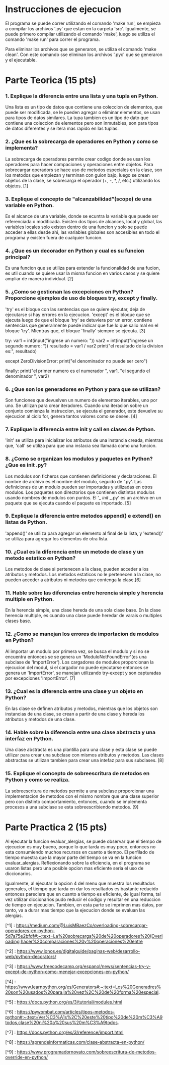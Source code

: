 # Instrucciones de ejecucion

El programa se puede correr utilizando el comando 'make run', se empieza a compilar los archivos '.py' que estan en la carpeta 'src'. Igualmente, se puede primero compilar utilizando el comando 'make', luego se utiliza el comando 'make run' para correr el programa. 

Para eliminar los archivos que se generaron, se utiliza el comando 'make clean'. Con este comando sse eliminan los archivos '.pyc' que se generaron y el ejecutable.


# Parte Teorica (15 pts)

### 1. Explique la diferencia entre una lista y una tupla en Python.

Una lista es un tipo de datos que contiene una coleccion de elementos, que puede ser modificada, se le pueden agregar o eliminar elementos, se usan para tipos de datos similares. La tupa tambien es un tipo de dato que contiene una coleccion de elementos pero son inmutables, son para tipos de datos diferentes y se itera mas rapido en las tuplas.

### 2. ¿Que es la sobrecarga de operadores en Python y como se implementa?

La sobrecarga de operadores permite crear codigo donde se usan los operadores para hacer compaciones y operaciones entre objetos. Para sobrecargar operadors se hace uso de metodos especiales en la clase, son los metodos que empiezan y terminan con guion bajo, luego se crean objetos de la clase, se sobrecarga el operador (+, -, *, /, etc.) utilizando los objetos. [1]

### 3. Explique el concepto de "alcanzabilidad”(scope) de una variable en Python.

Es el alcance de una variable, donde se ecuntra la variable que puede ser referenciada o modificada. Existen dos tipos de alcances, local y global, las variables locales solo existen dentro de una funcion y solo se puede acceder a ellas desde ahi, las variables globales son accesibles en todo el programa y existen fuera de cualquier funcion.

### 4. ¿Que es un decorador en Python y cual es su funcion principal?

Es una funcion que se utiliza para extender la funcionalidad de una fucion, es util cuando se quiere usar la misma funcion en varios casos y se quiere ampliar de manera individual. [2]

### 5. ¿Como se gestionan las excepciones en Python? Proporcione ejemplos de uso de bloques try, except y finally.

'try' es el bloque con las sentencias que se quiere ejecutar, deja de ejecutarse si hay errores en la ejecucion. 'except' es el bloque que se ejecuta luego de que el bloque 'try' se detuviera por un error, contiene sentencias que generalmente puede indicar que fue lo que salio mal en el bloque 'try'. Mientras que, el bloque 'finally' siempre se ejecuta. [3]

try:
    var1 = int(input("ingrese un numero: "))
    var2 = int(input("ingrese un segundo numero: "))
    resultado = var1 / var2
    print("el resultado de la division es:", resultado)

except ZeroDivisionError:
    print("el denominador no puede ser cero")

finally:
    print("el primer numero es el numerador ", var1, "el segundo el denominador ", var2)

### 6. ¿Que son los generadores en Python y para que se utilizan?

Son funciones que devuelven un numero de elementso iterables, uno por uno. Se utilizan para crear iteradores. Cuando una iteracion sobre un conjunto comienza la instruccion, se ejecuta el generador, este devuelve su ejecucion al ciclo for, genera tantos valores como se desee. [4]

### 7. Explique la diferencia entre init y call en clases de Python.

'init' se utiliza para inicializar los atributos de una instancia creada, mientras que, 'call' se utiliza para que una instacia sea llamada como una funcion.

### 8. ¿Como se organizan los modulos y paquetes en Python? ¿Que es init .py?

Los modulos son ficheros que contienen definiciones y declaraciones. El nombre de archivo es el nombre del modulo, seguido de '.py'. Las definiciones de un modulo pueden ser importadas y utilizadas en otros modulos. Los paquetes son directorios que contienen distintos modulos usando nombres de modulos con puntos. El '_ _init_ _.py' es un archivo en un paquete que se ejecuta cuando el paquete es importado. [5]

### 9. Explique la diferencia entre metodos append() e extend() en listas de Python.

'append()' se utiliza para agregar un elemento al final de la lista, y 'extend()' se utiliza para agregar los elementos de otra lista.

### 10. ¿Cual es la diferencia entre un metodo de clase y un metodo estatico en Python?

Los metodos de clase si pertenecen a la clase, pueden acceder a los atributos y metodos. Los metodos estaticos no le pertenecen a la clase, no pueden acceder a atributos ni metodos que contenga la clase.[6]

### 11. Hable sobre las diferencias entre herencia simple y herencia multiple en Python.

En la herencia simple, una clase hereda de una sola clase base. En la clase herencia multiple, es cuando una clase puede heredar de varais o multiples clases base.

### 12. ¿Como se manejan los errores de importacion de modulos en Python?

Al importar un modulo por primera vez, se busca el modulo y si no se encuentra entonces se se genera un 'ModuloNotFoundError'(es una subclase de 'ImportError'). Los cargadores de modulos proporcionan la ejecucion del modul, si el cargador no puede ejecutarse entonces se genera un 'ImportError', se manejan utilizando try-except y son capturadas por excepciones 'ImportError'. [7]

### 13. ¿Cual es la diferencia entre una clase y un objeto en Python?

En las clase se definen atributos y metodos, mientras que los objetos son instancias de una clase, se crean a partir de una clase y hereda los atributos y metodos de una clase.

### 14. Hable sobre la diferencia entre una clase abstracta y una interfaz en Python.

Una clase abstracta es una plantilla para una clase y esta clase se puede utilizar para crear una subclase con mismos atributos y metodos. Las clases abstractas se utilizan tambien para crear una intefaz para sus subclases. [8]

### 15. Explique el concepto de sobreescritura de metodos en Python y como se realiza.

La sobreescritura de metodos permite a una subclase proporcionar una implementacion de metodos con el mismo nombre que una clase superior pero con distinto comportamiento, entonces, cuando se implementa procesos a una subclase se esta sobreescribiendo metodos. [9]


# Parte Practica 2 (15 pts)

Al ejecutar la funcion evaluar_alergias, se puede observar que el tiempo de ejecucion es muy bueno, porque lo que tarda es muy poco, entonces no esta consumiendo muchos recursos en cuanto a tiempo. El perfilado de tiempo muestra que la mayor parte del tiempo se va en la funcion evaluar_alergias. Reflexionando sobre la eficiencia, en el programa se usaron listas pero una posible opcion mas eficiente seria el uso de diccionarios.

Igualmente, al ejecutar la opcion 4 del menu que muestra los resultados generales, el tiempo que tarda en dar los resultados es bastante reducido entonces pareciera que en cuanto a tiempo es eficiente, de igual forma, tal vez utilizar diccionarios pudo reducir el codigo y resultar en una reduccion de tiempo en ejecucion. Tambien, en esta parte se imprimen mas datos, por tanto, va a durar mas tiempo que la ejecucion donde se evaluan las alergias.



[^1] : https://medium.com/@LuisMBaezCo/overloading-sobrecargar-operadores-en-python-5d7a75e2bfdf#:~:text=La%20sobrecarga%20de%20operadores%20(Overloading,hacer%20comparaciones%20y%20operaciones%20entre

[^2] : https://www.ionos.es/digitalguide/paginas-web/desarrollo-web/python-decorators/

[^3] : https://www.freecodecamp.org/espanol/news/sentencias-try-y-except-de-python-como-menejar-excepciones-en-python/

[^4] : https://www.learnpython.org/es/Generators#:~:text=Los%20Generadres%20son%20usados%20para,la%20vez%2C%20de%20forma%20especial.

[^5] : https://docs.python.org/es/3/tutorial/modules.html

[^6] : https://pywombat.com/articles/tipos-metodos-python#:~:text=Ver%C3%A1s%2C%20este%20tipo%20de%20m%C3%A9todos,clase%20ni%20a%20sus%20m%C3%A9todos.

[^7] : https://docs.python.org/es/3/reference/import.html

[^8] : https://aprendeinformaticas.com/clase-abstracta-en-python/

[^9] : https://www.programadornovato.com/sobreescritura-de-metodos-override-en-python/